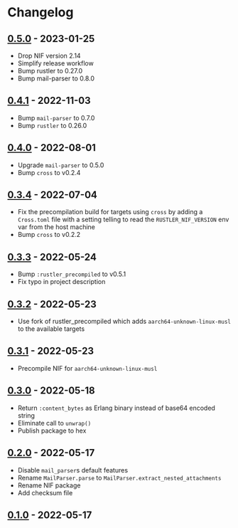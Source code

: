 # Changelog

## [0.5.0] - 2023-01-25

- Drop NIF version 2.14
- Simplify release workflow
- Bump rustler to 0.27.0
- Bump mail-parser to 0.8.0

## [0.4.1] - 2022-11-03

- Bump `mail-parser` to 0.7.0
- Bump `rustler` to 0.26.0

## [0.4.0] - 2022-08-01

- Upgrade `mail-parser` to 0.5.0
- Bump `cross` to v0.2.4

## [0.3.4] - 2022-07-04

- Fix the precompilation build for targets using `cross` by adding a `Cross.toml` file with a setting telling to read the `RUSTLER_NIF_VERSION` env var from the host machine
- Bump `cross` to v0.2.2

## [0.3.3] - 2022-05-24

- Bump `:rustler_precompiled` to v0.5.1
- Fix typo in project description

## [0.3.2] - 2022-05-23

- Use fork of rustler_precompiled which adds `aarch64-unknown-linux-musl` to the available targets

## [0.3.1] - 2022-05-23

- Precompile NIF for `aarch64-unknown-linux-musl`

## [0.3.0] - 2022-05-18

- Return `:content_bytes` as Erlang binary instead of base64 encoded string
- Eliminate call to `unwrap()`
- Publish package to hex

## [0.2.0] - 2022-05-17

- Disable `mail_parser`s default features
- Rename `MailParser.parse` to `MailParser.extract_nested_attachments`
- Rename NIF package
- Add checksum file

## [0.1.0] - 2022-05-17

[unreleased]: https://github.com/kloeckner-i/mail_parser/compare/v0.5.0...HEAD
[0.5.0]: https://github.com/kloeckner-i/mail_parser/releases/tag/v0.5.0
[0.4.1]: https://github.com/kloeckner-i/mail_parser/releases/tag/v0.4.1
[0.4.0]: https://github.com/kloeckner-i/mail_parser/releases/tag/v0.4.0
[0.3.4]: https://github.com/kloeckner-i/mail_parser/releases/tag/v0.3.4
[0.3.3]: https://github.com/kloeckner-i/mail_parser/releases/tag/v0.3.3
[0.3.2]: https://github.com/kloeckner-i/mail_parser/releases/tag/v0.3.2
[0.3.1]: https://github.com/kloeckner-i/mail_parser/releases/tag/v0.3.1
[0.3.0]: https://github.com/kloeckner-i/mail_parser/releases/tag/v0.3.0
[0.2.0]: https://github.com/kloeckner-i/mail_parser/releases/tag/v0.2.0
[0.1.0]: https://github.com/kloeckner-i/mail_parser/releases/tag/v0.1.0
